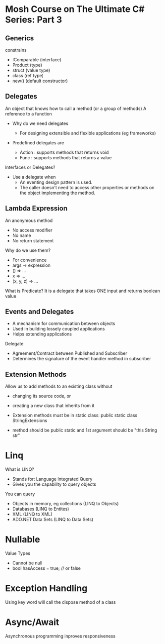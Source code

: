 # Mosh Course on The Ultimate C# Series: Part 3

## Generics

constrains

- IComparable (interface)
- Product (type)
- struct (value type)
- class (ref type)
- new() (default constructor)

## Delegates

An object that knows how to call a method (or a group of methods)
A reference to a function

- Why do we need delegates

  - For designing extensible and flexible applications (eg frameworks)

- Predefined delegates are
  - Action : supports methods that returns void
  - Func : supports methods that returns a value

Interfaces or Delegates?

- Use a delegate when
  - An eventing design pattern is used.
  - The caller doesn't need to access other properties or methods on the object implementing the method.

## Lambda Expression

An anonymous method

- No access modifier
- No name
- No return statement

Why do we use them?

- For convenience
- args => expression
- () => ...
- x => ...
- (x, y, z) => ...

What is Predicate?
It is a delegate that takes ONE input and returns boolean value

## Events and Delegates

- A mechanism for communication between objects
- Used in building lossely coupled applications
- Helps extending applications

Delegate

- Agreement/Contract between Published and Subscriber
- Determines the signature of the event handler method in subscriber

## Extension Methods

Allow us to add methods to an existing class without

- changing its source code, or
- creating a new class that inherits from it

- Extension methods must be in static class: public static class StringExtensions
- method should be public static and 1st argument should be "this String str"

# Linq

What is LINQ?

- Stands for: Language Integrated Query
- Gives you the capability to query objects

You can query

- Objects in memory, eg collections (LINQ to Objects)
- Databases (LINQ to Entites)
- XML (LINQ to XML)
- ADO.NET Data Sets (LINQ to Data Sets)

# Nullable

Value Types

- Cannot be null
- bool hasAccess = true; // or false

# Exception Handling

Using key word will call the dispose method of a class

# Async/Await

Asynchronous programming inproves responsiveness
